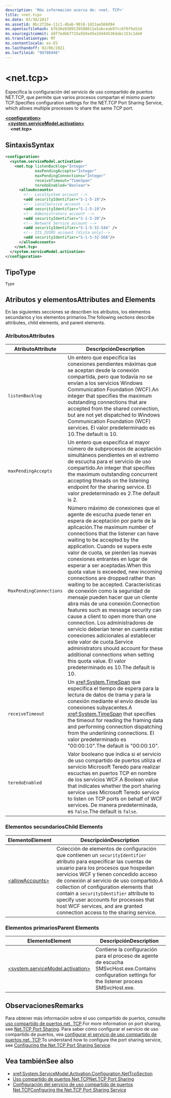 ```yaml
---
description: 'Más información acerca de: <net. TCP>'
title: <net.tcp>
ms.date: 03/30/2017
ms.assetid: 8bc2f2be-11c1-4bab-9018-1d21ae568d94
ms.openlocfilehash: b7b36e0309139508011e5abceab97cc6f6f9a53d
ms.sourcegitcommit: ddf7edb67715a5b9a45e3dd44536dabc153c1de0
ms.translationtype: MT
ms.contentlocale: es-ES
ms.lasthandoff: 02/06/2021
ms.locfileid: "99786946"
---
```

# \<net.tcp>

<span data-ttu-id="2eee8-103">Especifica la configuración del servicio de uso compartido de puertos NET.TCP, que permite que varios procesos compartan el mismo puerto TCP.</span><span class="sxs-lookup"><span data-stu-id="2eee8-103">Specifies configuration settings for the NET.TCP Port Sharing Service, which allows multiple processes to share the same TCP port.</span></span>  
  
[**\<configuration>**](../configuration-element.md)\
&nbsp;&nbsp;[**\<system.serviceModel.activation>**](system-servicemodel-activation.md)\
&nbsp;&nbsp;&nbsp;&nbsp;**\<net.tcp>**  
  
## <a name="syntax"></a><span data-ttu-id="2eee8-104">Sintaxis</span><span class="sxs-lookup"><span data-stu-id="2eee8-104">Syntax</span></span>  
  
```xml  
<configuration>
  <system.serviceModel.activation>
    <net.tcp listenBacklog="Integer"
             maxPendingAccepts="Integer"
             maxPendingConnections="Integer"
             receiveTimeout="TimeSpan"
             teredoEnabled="Boolean">
      <allowAccounts>
        <!-- LocalSystem account -->
        <add securityIdentifier="S-1-5-18"/>
        <!-- LocalService account -->
        <add securityIdentifier="S-1-5-19"/>
        <!-- Administrators account -->
        <add securityIdentifier="S-1-5-20"/>
        <!-- Network Service account -->
        <add securityIdentifier="S-1-5-32-544" />
        <!-- IIS_IUSRS account (Vista only)-->
        <add securityIdentifier="S-1-5-32-568"/>
      </allowAccounts>
    </net.tcp>
  </system.serviceModel.activation>
</configuration>
```  
  
## <a name="type"></a><span data-ttu-id="2eee8-105">Tipo</span><span class="sxs-lookup"><span data-stu-id="2eee8-105">Type</span></span>  

 `Type`  
  
## <a name="attributes-and-elements"></a><span data-ttu-id="2eee8-106">Atributos y elementos</span><span class="sxs-lookup"><span data-stu-id="2eee8-106">Attributes and Elements</span></span>  

 <span data-ttu-id="2eee8-107">En las siguientes secciones se describen los atributos, los elementos secundarios y los elementos primarios.</span><span class="sxs-lookup"><span data-stu-id="2eee8-107">The following sections describe attributes, child elements, and parent elements.</span></span>  
  
### <a name="attributes"></a><span data-ttu-id="2eee8-108">Atributos</span><span class="sxs-lookup"><span data-stu-id="2eee8-108">Attributes</span></span>  
  
|<span data-ttu-id="2eee8-109">Atributo</span><span class="sxs-lookup"><span data-stu-id="2eee8-109">Attribute</span></span>|<span data-ttu-id="2eee8-110">Descripción</span><span class="sxs-lookup"><span data-stu-id="2eee8-110">Description</span></span>|  
|---------------|-----------------|  
|`listenBacklog`|<span data-ttu-id="2eee8-111">Un entero que especifica las conexiones pendientes máximas que se aceptan desde la conexión compartida, pero que todavía no se envían a los servicios Windows Communication Foundation (WCF).</span><span class="sxs-lookup"><span data-stu-id="2eee8-111">An integer that specifies the maximum outstanding connections that are accepted from the shared connection, but are not yet dispatched to Windows Communication Foundation (WCF) services.</span></span> <span data-ttu-id="2eee8-112">El valor predeterminado es 10.</span><span class="sxs-lookup"><span data-stu-id="2eee8-112">The default is 10.</span></span>|  
|`maxPendingAccepts`|<span data-ttu-id="2eee8-113">Un entero que especifica el mayor número de subprocesos de aceptación simultáneos pendientes en el extremo de escucha para el servicio de uso compartido.</span><span class="sxs-lookup"><span data-stu-id="2eee8-113">An integer that specifies the maximum outstanding concurrent accepting threads on the listening endpoint for the sharing service.</span></span> <span data-ttu-id="2eee8-114">El valor predeterminado es 2.</span><span class="sxs-lookup"><span data-stu-id="2eee8-114">The default is 2.</span></span>|  
|`MaxPendingConnections`|<span data-ttu-id="2eee8-115">Número máximo de conexiones que el agente de escucha puede tener en espera de aceptación por parte de la aplicación.</span><span class="sxs-lookup"><span data-stu-id="2eee8-115">The maximum number of connections that the listener can have waiting to be accepted by the application.</span></span> <span data-ttu-id="2eee8-116">Cuando se supera este valor de cuota, se pierden las nuevas conexiones entrantes en lugar de esperar a ser aceptadas.</span><span class="sxs-lookup"><span data-stu-id="2eee8-116">When this quota value is exceeded, new incoming connections are dropped rather than waiting to be accepted.</span></span> <span data-ttu-id="2eee8-117">Características de conexión como la seguridad de mensaje pueden hacer que un cliente abra más de una conexión.</span><span class="sxs-lookup"><span data-stu-id="2eee8-117">Connection features such as message security can cause a client to open more than one connection.</span></span> <span data-ttu-id="2eee8-118">Los administradores de servicio deberían tener en cuenta estas conexiones adicionales al establecer este valor de cuota.</span><span class="sxs-lookup"><span data-stu-id="2eee8-118">Service administrators should account for these additional connections when setting this quota value.</span></span> <span data-ttu-id="2eee8-119">El valor predeterminado es 10.</span><span class="sxs-lookup"><span data-stu-id="2eee8-119">The default is 10.</span></span>|  
|`receiveTimeout`|<span data-ttu-id="2eee8-120">Un <xref:System.TimeSpan> que especifica el tiempo de espera para la lectura de datos de trama y para la conexión mediante el envío desde las conexiones subyacentes.</span><span class="sxs-lookup"><span data-stu-id="2eee8-120">A <xref:System.TimeSpan> that specifies the timeout for reading the framing data and performing connection dispatching from the underlining connections.</span></span> <span data-ttu-id="2eee8-121">El valor predeterminado es "00:00:10".</span><span class="sxs-lookup"><span data-stu-id="2eee8-121">The default is "00:00:10".</span></span>|  
|`teredoEnabled`|<span data-ttu-id="2eee8-122">Valor booleano que indica si el servicio de uso compartido de puertos utiliza el servicio Microsoft Teredo para realizar escuchas en puertos TCP en nombre de los servicios WCF.</span><span class="sxs-lookup"><span data-stu-id="2eee8-122">A Boolean value that indicates whether the port sharing service uses Microsoft Teredo service to listen on TCP ports on behalf of WCF services.</span></span> <span data-ttu-id="2eee8-123">De manera predeterminada, es `false`.</span><span class="sxs-lookup"><span data-stu-id="2eee8-123">The default is `false`.</span></span>|  
  
### <a name="child-elements"></a><span data-ttu-id="2eee8-124">Elementos secundarios</span><span class="sxs-lookup"><span data-stu-id="2eee8-124">Child Elements</span></span>  
  
|<span data-ttu-id="2eee8-125">Elemento</span><span class="sxs-lookup"><span data-stu-id="2eee8-125">Element</span></span>|<span data-ttu-id="2eee8-126">Descripción</span><span class="sxs-lookup"><span data-stu-id="2eee8-126">Description</span></span>|  
|-------------|-----------------|  
|[\<allowAccounts>](allowaccounts.md)|<span data-ttu-id="2eee8-127">Colección de elementos de configuración que contienen un `securityIdentifier` atributo para especificar las cuentas de usuario para los procesos que hospedan servicios WCF y tienen concedido acceso de conexión al servicio de uso compartido.</span><span class="sxs-lookup"><span data-stu-id="2eee8-127">A collection of configuration elements that contain a `securityIdentifier` attribute to specify user accounts for processes that host WCF services, and are granted connection access to the sharing service.</span></span>|  
  
### <a name="parent-elements"></a><span data-ttu-id="2eee8-128">Elementos primarios</span><span class="sxs-lookup"><span data-stu-id="2eee8-128">Parent Elements</span></span>  
  
|<span data-ttu-id="2eee8-129">Elemento</span><span class="sxs-lookup"><span data-stu-id="2eee8-129">Element</span></span>|<span data-ttu-id="2eee8-130">Descripción</span><span class="sxs-lookup"><span data-stu-id="2eee8-130">Description</span></span>|  
|-------------|-----------------|  
|[\<system.serviceModel.activation>](system-servicemodel-activation.md)|<span data-ttu-id="2eee8-131">Contiene la configuración para el proceso de agente de escucha SMSvcHost.exe.</span><span class="sxs-lookup"><span data-stu-id="2eee8-131">Contains configuration settings for the listener process SMSvcHost.exe.</span></span>|  
  
## <a name="remarks"></a><span data-ttu-id="2eee8-132">Observaciones</span><span class="sxs-lookup"><span data-stu-id="2eee8-132">Remarks</span></span>  

 <span data-ttu-id="2eee8-133">Para obtener más información sobre el uso compartido de puertos, consulte [uso compartido de puertos net. TCP](../../../wcf/feature-details/net-tcp-port-sharing.md).</span><span class="sxs-lookup"><span data-stu-id="2eee8-133">For more information on port sharing, see [Net.TCP Port Sharing](../../../wcf/feature-details/net-tcp-port-sharing.md).</span></span> <span data-ttu-id="2eee8-134">Para saber cómo configurar el servicio de uso compartido de puertos, vea [configurar el servicio de uso compartido de puertos net. TCP](../../../wcf/feature-details/configuring-the-net-tcp-port-sharing-service.md).</span><span class="sxs-lookup"><span data-stu-id="2eee8-134">To understand how to configure the port sharing service, see [Configuring the Net.TCP Port Sharing Service](../../../wcf/feature-details/configuring-the-net-tcp-port-sharing-service.md).</span></span>  
  
## <a name="see-also"></a><span data-ttu-id="2eee8-135">Vea también</span><span class="sxs-lookup"><span data-stu-id="2eee8-135">See also</span></span>

- <xref:System.ServiceModel.Activation.Configuration.NetTcpSection>
- [<span data-ttu-id="2eee8-136">Uso compartido de puertos Net.TCP</span><span class="sxs-lookup"><span data-stu-id="2eee8-136">Net.TCP Port Sharing</span></span>](../../../wcf/feature-details/net-tcp-port-sharing.md)
- [<span data-ttu-id="2eee8-137">Configuración del servicio de uso compartido de puertos Net.TCP</span><span class="sxs-lookup"><span data-stu-id="2eee8-137">Configuring the Net.TCP Port Sharing Service</span></span>](../../../wcf/feature-details/configuring-the-net-tcp-port-sharing-service.md)
